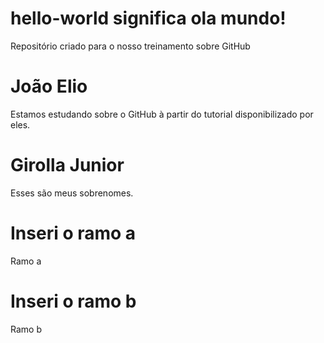 ﻿# hello-world significa ola mundo!
Repositório criado para o nosso treinamento sobre GitHub
# João Elio
Estamos estudando sobre o GitHub à partir do tutorial disponibilizado por eles.
# Girolla Junior
Esses são meus sobrenomes.
# Inseri o ramo a
Ramo a
# Inseri o ramo b
Ramo b

